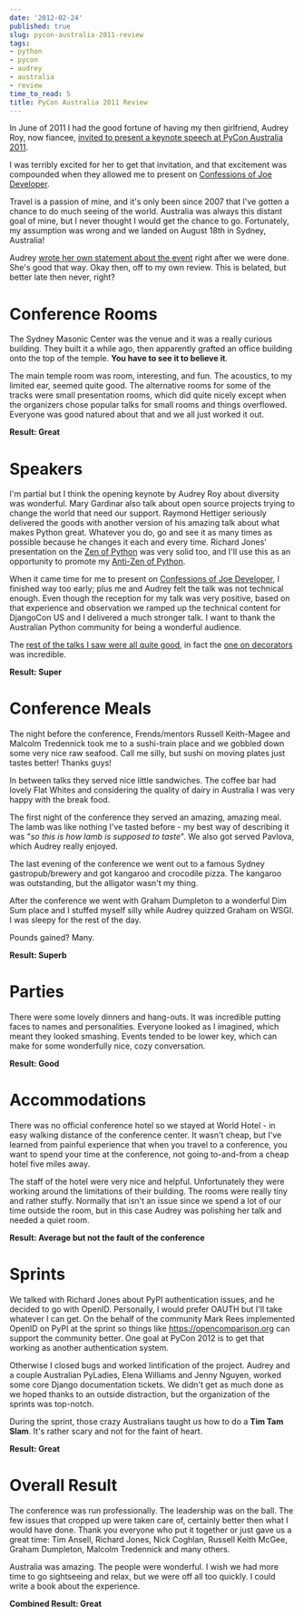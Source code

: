 ```yaml
---
date: '2012-02-24'
published: true
slug: pycon-australia-2011-review
tags:
- python
- pycon
- audrey
- australia
- review
time_to_read: 5
title: PyCon Australia 2011 Review
---
```


In June of 2011 I had the good fortune of having my then girlfriend,
Audrey Roy, now fiancee, [invited to present a keynote speech at PyCon
Australia
2011](https://pydanny.blogspot.com/2011/06/im-going-to-pycon-australia.html).

I was terribly excited for her to get that invitation, and that
excitement was compounded when they allowed me to present on
[Confessions of Joe
Developer](https://www.slideshare.net/pydanny/confessions-of-a-joe-developer%60:).

Travel is a passion of mine, and it's only been since 2007 that I've
gotten a chance to do much seeing of the world. Australia was always
this distant goal of mine, but I never thought I would get the chance to
go. Fortunately, my assumption was wrong and we landed on August 18th in
Sydney, Australia!

Audrey [wrote her own statement about the
event](https://audreyr.posterous.com/thank-you-pycon-au) right after we
were done. She's good that way. Okay then, off to my own review. This
is belated, but better late then never, right?

Conference Rooms
================

The Sydney Masonic Center was the venue and it was a really curious
building. They built it a while ago, then apparently grafted an office
building onto the top of the temple. **You have to see it to believe
it**.

The main temple room was room, interesting, and fun. The acoustics, to
my limited ear, seemed quite good. The alternative rooms for some of the
tracks were small presentation rooms, which did quite nicely except when
the organizers chose popular talks for small rooms and things
overflowed. Everyone was good natured about that and we all just worked
it out.

**Result: Great**

Speakers
========

I'm partial but I think the opening keynote by Audrey Roy about
diversity was wonderful. Mary Gardinar also talk about open source
projects trying to change the world that need our support. Raymond
Hettiger seriously delivered the goods with another version of his
amazing talk about what makes Python great. Whatever you do, go and see
it as many times as possible because he changes it each and every time.
Richard Jones' presentation on the [Zen of
Python](https://pydanny-event-notes.readthedocs.org/en/latest/PyconAU2011/zen_of_python.html)
was very solid too, and I'll use this as an opportunity to promote my
[Anti-Zen of Python](https://pypi.python.org/pypi/that).

When it came time for me to present on [Confessions of Joe
Developer](https://www.slideshare.net/pydanny/confessions-of-a-joe-developer%60:),
I finished way too early; plus me and Audrey felt the talk was not
technical enough. Even though the reception for my talk was very
positive, based on that experience and observation we ramped up the
technical content for DjangoCon US and I delivered a much stronger talk.
I want to thank the Australian Python community for being a wonderful
audience.

The [rest of the talks I saw were all quite
good](https://pydanny-event-notes.readthedocs.org/en/latest/PyconAU2011/index.html),
in fact the [one on
decorators](https://pydanny-event-notes.readthedocs.org/en/latest/PyconAU2011/decorators.html)
was incredible.

**Result: Super**

Conference Meals
================

The night before the conference, Frends/mentors Russell Keith-Magee and
Malcolm Tredennick took me to a sushi-train place and we gobbled down
some very nice raw seafood. Call me silly, but sushi on moving plates
just tastes better! Thanks guys!

In between talks they served nice little sandwiches. The coffee bar had
lovely Flat Whites and considering the quality of dairy in Australia I
was very happy with the break food.

The first night of the conference they served an amazing, amazing meal.
The lamb was like nothing I've tasted before - my best way of
describing it was "*so this is how lamb is supposed to taste*". We
also got served Pavlova, which Audrey really enjoyed.

The last evening of the conference we went out to a famous Sydney
gastropub/brewery and got kangaroo and crocodile pizza. The kangaroo was
outstanding, but the alligator wasn't my thing.

After the conference we went with Graham Dumpleton to a wonderful Dim
Sum place and I stuffed myself silly while Audrey quizzed Graham on
WSGI. I was sleepy for the rest of the day.

Pounds gained? Many.

**Result: Superb**

Parties
=======

There were some lovely dinners and hang-outs. It was incredible putting
faces to names and personalities. Everyone looked as I imagined, which
meant they looked smashing. Events tended to be lower key, which can
make for some wonderfully nice, cozy conversation.

**Result: Good**

Accommodations
==============

There was no official conference hotel so we stayed at World Hotel - in
easy walking distance of the conference center. It wasn't cheap, but
I've learned from painful experience that when you travel to a
conference, you want to spend your time at the conference, not going
to-and-from a cheap hotel five miles away.

The staff of the hotel were very nice and helpful. Unfortunately they
were working around the limitations of their building. The rooms were
really tiny and rather stuffy. Normally that isn't an issue since we
spend a lot of our time outside the room, but in this case Audrey was
polishing her talk and needed a quiet room.

**Result: Average but not the fault of the conference**

Sprints
=======

We talked with Richard Jones about PyPI authentication issues, and he
decided to go with OpenID. Personally, I would prefer OAUTH but I'll
take whatever I can get. On the behalf of the community Mark Rees
implemented OpenID on PyPI at the sprint so things like
<https://opencomparison.org> can support the community better. One goal
at PyCon 2012 is to get that working as another authentication system.

Otherwise I closed bugs and worked lintification of the project. Audrey
and a couple Australian PyLadies, Elena Williams and Jenny Nguyen,
worked some core Django documentation tickets. We didn't get as much
done as we hoped thanks to an outside distraction, but the organization
of the sprints was top-notch.

During the sprint, those crazy Australians taught us how to do a **Tim
Tam Slam**. It's rather scary and not for the faint of heart.

**Result: Great**

Overall Result
==============

The conference was run professionally. The leadership was on the ball.
The few issues that cropped up were taken care of, certainly better then
what I would have done. Thank you everyone who put it together or just
gave us a great time: Tim Ansell, Richard Jones, Nick Coghlan, Russell
Keith McGee, Graham Dumpleton, Malcolm Tredennick and many others.

Australia was amazing. The people were wonderful. I wish we had more
time to go sightseeing and relax, but we were off all too quickly. I
could write a book about the experience.

**Combined Result: Great**
